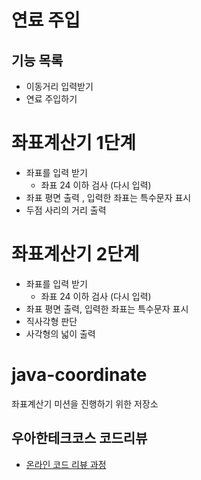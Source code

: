 # 연료 주입

## 기능 목록
* 이동거리 입력받기
* 연료 주입하기

# 좌표계산기 1단계
* 좌표를 입력 받기
    * 좌표 24 이하 검사 (다시 입력)
* 좌표 평면 출력 , 입력한 좌표는 특수문자 표시
* 두점 사리의 거리 출력

# 좌표계산기 2단계

- 좌표를 입력 받기
  - 좌표 24 이하 검사 (다시 입력)
- 좌표 평면 출력, 입력한 좌표는 특수문자 표시
- 직사각형 판단
- 사각형의 넓이 출력

# java-coordinate
좌표계산기 미션을 진행하기 위한 저장소

## 우아한테크코스 코드리뷰
* [온라인 코드 리뷰 과정](https://github.com/woowacourse/woowacourse-docs/blob/master/maincourse/README.md)
